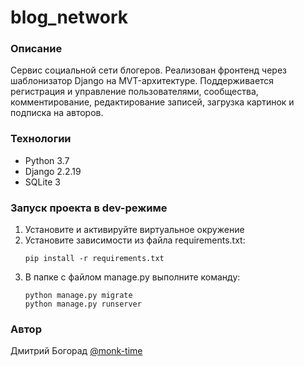 # blog_network
### Описание
Сервис социальной сети блогеров. Реализован фронтенд через шаблонизатор Django на MVT-архитектуре. Поддерживается регистрация и управление пользователями, сообщества, комментирование, редактирование записей, загрузка картинок и подписка на авторов.
### Технологии
- Python 3.7
- Django 2.2.19
- SQLite 3
### Запуск проекта в dev-режиме
1. Установите и активируйте виртуальное окружение
2. Установите зависимости из файла requirements.txt:
    ```
    pip install -r requirements.txt
    ```
3. В папке с файлом manage.py выполните команду:
    ```
    python manage.py migrate
    python manage.py runserver
    ```
### Автор
Дмитрий Богорад [@monk-time](https://github.com/monk-time)
